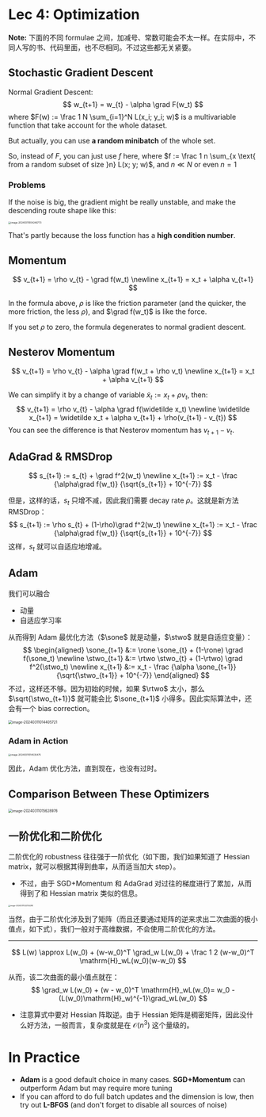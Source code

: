 # Lec 4: Optimization

**Note:** 下面的不同 formulae 之间，加减号、常数可能会不太一样。在实际中，不同人写的书、代码里面，也不尽相同。不过这些都无关紧要。

## Stochastic Gradient Descent

Normal Gradient Descent:
$$
w_{t+1} = w_{t} - \alpha \grad F(w_t)
$$
where $F(w) := \frac 1 N \sum_{i=1}^N L(x_i; y_i; w)$ is a multivariable function that take account for the whole dataset.

But actually, you can use **a random minibatch** of the whole set.

So, instead of $F$, you can just use $f$ here, where $f := \frac 1 n \sum_{x \text{ from a random subset of size }n} L(x; y; w)$, and $n \ll N$ or even $n = 1$

### Problems

If the noise is big, the gradient might be really unstable, and make the descending route shape like this:

<img src="https://cdn.jsdelivr.net/gh/mtdickens/mtd-images/img/202403110042220.png" alt="image-20240311004246773" style="zoom:33%;" />

That's partly because the loss function has a **high condition number**.

## Momentum

$$
v_{t+1} = \rho v_{t} - \grad f(w_t) \newline
x_{t+1} = x_t + \alpha v_{t+1}
$$

In the formula above, $\rho$ is like the friction parameter (and the quicker, the more friction, the less $\rho$), and $\grad f(w_t)$ is like the force.

If you set $\rho$ to zero, the formula degenerates to normal gradient descent.

## Nesterov Momentum

$$
v_{t+1} = \rho v_{t} - \alpha \grad f(w_t + \rho v_t) \newline
x_{t+1} = x_t + \alpha v_{t+1}
$$

We can simplify it by a change of variable $\widetilde x_{t} := x_t + \rho v_t$, then:
$$
v_{t+1} = \rho v_{t} - \alpha \grad f(\widetilde x_t) \newline
\widetilde x_{t+1} = \widetilde x_t + \alpha v_{t+1} + \rho(v_{t+1} - v_{t})
$$
You can see the difference is that Nesterov momentum has $v_{t+1} - v_t$.

## AdaGrad & RMSDrop

$$
s_{t+1} := s_{t} + \grad f^2(w_t) \newline
x_{t+1} := x_t - \frac {\alpha\grad f(w_t)} {\sqrt{s_{t+1}} + 10^{-7}}
$$

但是，这样的话，$s_t$ 只增不减，因此我们需要 decay rate $\rho$。这就是新方法 RMSDrop：
$$
s_{t+1} := \rho s_{t} + (1-\rho)\grad f^2(w_t) \newline
x_{t+1} := x_t - \frac {\alpha\grad f(w_t)} {\sqrt{s_{t+1}} + 10^{-7}}
$$
这样，$s_t$ 就可以自适应地增减。

## Adam

$$
\newcommand{\sone}{s^{(1)}}
\newcommand{\stwo}{s^{(2)}}
\newcommand{\rone}{\rho_1}
\newcommand{\rtwo}{\rho_2}
$$

我们可以融合

- 动量
- 自适应学习率

从而得到 Adam 最优化方法（$\sone$ 就是动量，$\stwo$ 就是自适应变量）：
$$
\begin{aligned}
\sone_{t+1} &:= \rone \sone_{t} + (1-\rone) \grad f(\sone_t) \newline
\stwo_{t+1} &:= \rtwo \stwo_{t} + (1-\rtwo) \grad f^2(\stwo_t) \newline
x_{t+1} &:= x_t - \frac {\alpha \sone_{t+1}}{\sqrt{\stwo_{t+1}} + 10^{-7}}
\end{aligned}
$$
不过，这样还不够。因为初始的时候，如果 $\rtwo$ 太小，那么 $\sqrt{\stwo_{t+1}}$ 就可能会比 $\sone_{t+1}$ 小得多。因此实际算法中，还会有一个 bias correction。

<img src="https://cdn.jsdelivr.net/gh/mtdickens/mtd-images/img/202403110144027.png" alt="image-20240311014405721" style="zoom: 50%;" />

### Adam in Action

<img src="https://cdn.jsdelivr.net/gh/mtdickens/mtd-images/img/202403110145681.png" alt="image-20240311014535475" style="zoom:33%;" />

因此，Adam 优化方法，直到现在，也没有过时。

## Comparison Between These Optimizers

<img src="https://cdn.jsdelivr.net/gh/mtdickens/mtd-images/img/202403110156327.png" alt="image-20240311015628976" style="zoom:50%;" />

## 一阶优化和二阶优化

二阶优化的 robustness 往往强于一阶优化（如下图，我们如果知道了 Hessian matrix，就可以根据其得到曲率，从而适当加大 step）。

- 不过，由于 SGD+Momentum 和 AdaGrad 对过往的梯度进行了累加，从而得到了和 Hessian matrix 类似的信息。

<img src="https://cdn.jsdelivr.net/gh/mtdickens/mtd-images/img/202403110221080.png" alt="image-20240311022134280" style="zoom:25%;" />

当然，由于二阶优化涉及到了矩阵（而且还要通过矩阵的逆来求出二次曲面的极小值点，如下式），我们一般对于高维数据，不会使用二阶优化的方法。

---

$$
L(w) \approx L(w_0) + (w-w_0)^T \grad_w L(w_0) + \frac 1 2 (w-w_0)^T \mathrm{H}_wL(w_0)(w-w_0)
$$

从而，该二次曲面的最小值点就在：
$$
\grad_w L(w_0) + (w - w_0)^T \mathrm{H}_wL(w_0)= w_0 - (L(w_0)\mathrm{H}_w)^{-1}\grad_wL(w_0)
$$

- 注意算式中要对 Hessian 阵取逆。由于 Hessian 矩阵是稠密矩阵，因此没什么好方法，一般而言，复杂度就是在 $\mathcal O(n^3)$ 这个量级的。

# In Practice

- **Adam** is a good default choice in many cases. **SGD+Momentum** can outperform Adam but may require more tuning
- If you can afford to do full batch updates and the dimension is low, then try out **L-BFGS** (and don't forget to disable all sources of noise)
